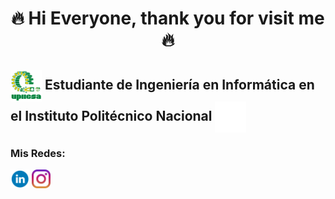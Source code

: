 <h1 align="center">🔥 Hi Everyone, thank you for visit me 🔥</h1>
<h2 align="left"><img align="center" src="https://github.com/GabrielTellezG/MyD/blob/main/LogoUPIICSA.png" alt="MyD" height="50" width="50" />  Estudiante de Ingeniería en Informática en el Instituto Politécnico Nacional  <img align="center" src="https://github.com/GabrielTellezG/MyD/blob/main/LogoIPN.png" alt="MyD" height="50" width="50" /></h2>

<h3 align="left">Mis Redes:</h3>

<p align="left">
<a href="https://www.linkedin.com/in/gabriel-t%C3%A9llez-g%C3%B3mez/" target="blank"><img align="center" src="https://github.com/GabrielTellezG/MyD/blob/main/Linkedid.png" alt="MyD" height="30" width="30" /></a>
<a href="https://www.instagram.com/gabriel_tellez_gomez/" target="blank"><img align="center" src="https://github.com/GabrielTellezG/MyD/blob/main/Instagram.png" alt="MyD" height="30" width="30" /></a>
</p>
